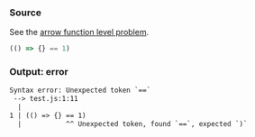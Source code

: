 ### Source
See the [arrow function level problem](../../../../parser/docs/arrow-function-level-problem.md).

```js
(() => {} == 1)
```

### Output: error
```txt
Syntax error: Unexpected token `==`
 --> test.js:1:11
  |
1 | (() => {} == 1)
  |           ^^ Unexpected token, found `==`, expected `)`
```
